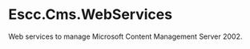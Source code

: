 Escc.Cms.WebServices
====================

Web services to manage Microsoft Content Management Server 2002.
